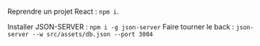 Reprendre un projet React : `npm i`. 

Installer JSON-SERVER : `npm i -g json-server`
Faire tourner le back : `json-server --w src/assets/db.json --port 3004`
